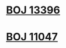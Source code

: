 # [BOJ 13396](https://www.acmicpc.net/problem/13396)


# [BOJ 11047](https://www.acmicpc.net/problem/11047)

